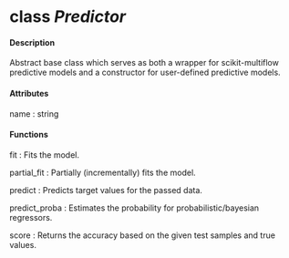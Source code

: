 # class *Predictor*
#### Description
Abstract base class which serves as both a wrapper for scikit-multiflow predictive models and a constructor for user-defined predictive models.

#### Attributes
name
: string

#### Functions
fit
: Fits the model.

partial_fit
: Partially (incrementally) fits the model.

predict
: Predicts target values for the passed data.

predict_proba
: Estimates the probability for probabilistic/bayesian regressors.

score
: Returns the accuracy based on the given test samples and true values.